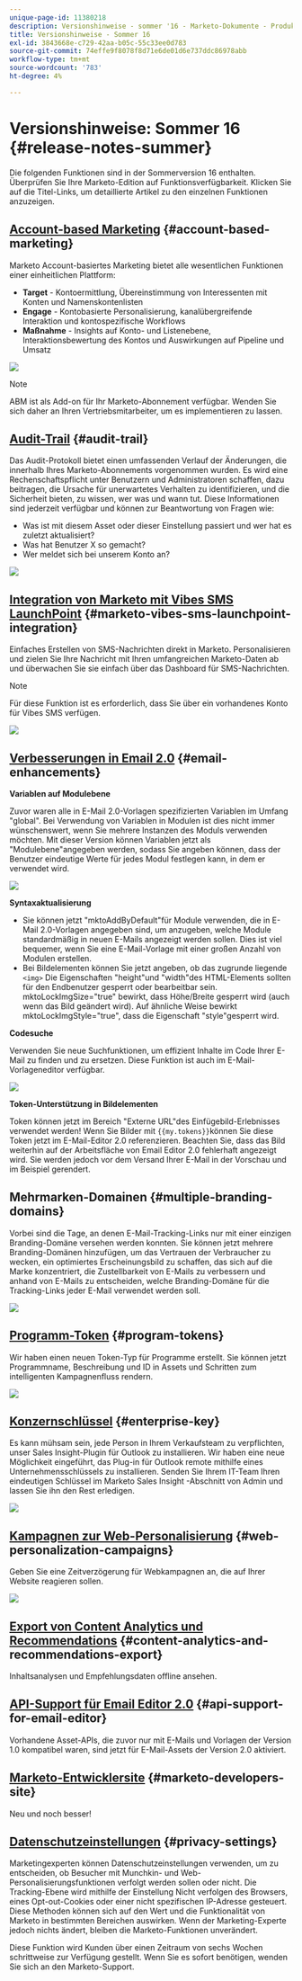 ```yaml
---
unique-page-id: 11380218
description: Versionshinweise - sommer '16 - Marketo-Dokumente - Produktdokumentation
title: Versionshinweise - Sommer 16
exl-id: 3843668e-c729-42aa-b05c-55c33ee0d783
source-git-commit: 74effe9f8078f8d71e6de01d6e737ddc86978abb
workflow-type: tm+mt
source-wordcount: '783'
ht-degree: 4%

---
```


# Versionshinweise: Sommer 16 {#release-notes-summer}

Die folgenden Funktionen sind in der Sommerversion 16 enthalten. Überprüfen Sie Ihre Marketo-Edition auf Funktionsverfügbarkeit. Klicken Sie auf die Titel-Links, um detaillierte Artikel zu den einzelnen Funktionen anzuzeigen.

## [Account-based Marketing](https://docs.marketo.com/display/docs/account+based+marketing) {#account-based-marketing}

Marketo Account-basiertes Marketing bietet alle wesentlichen Funktionen einer einheitlichen Plattform:

* **Target** - Kontoermittlung, Übereinstimmung von Interessenten mit Konten und Namenskontenlisten
* **Engage** - Kontobasierte Personalisierung, kanalübergreifende Interaktion und kontospezifische Workflows
* **Maßnahme** - Insights auf Konto- und Listenebene, Interaktionsbewertung des Kontos und Auswirkungen auf Pipeline und Umsatz

![](assets/abm-5-acme.png)

>[!NOTE]
>
>ABM ist als Add-on für Ihr Marketo-Abonnement verfügbar. Wenden Sie sich daher an Ihren Vertriebsmitarbeiter, um es implementieren zu lassen.

## [Audit-Trail](/help/marketo/product-docs/administration/audit-trail/audit-trail-overview.md) {#audit-trail}

Das Audit-Protokoll bietet einen umfassenden Verlauf der Änderungen, die innerhalb Ihres Marketo-Abonnements vorgenommen wurden. Es wird eine Rechenschaftspflicht unter Benutzern und Administratoren schaffen, dazu beitragen, die Ursache für unerwartetes Verhalten zu identifizieren, und die Sicherheit bieten, zu wissen, wer was und wann tut. Diese Informationen sind jederzeit verfügbar und können zur Beantwortung von Fragen wie:

* Was ist mit diesem Asset oder dieser Einstellung passiert und wer hat es zuletzt aktualisiert?
* Was hat Benutzer X so gemacht?
* Wer meldet sich bei unserem Konto an?

![](assets/audit-trail.png)

## [Integration von Marketo mit Vibes SMS LaunchPoint](/help/marketo/product-docs/mobile-marketing/vibes-sms-messages/create-a-vibes-sms-message.md) {#marketo-vibes-sms-launchpoint-integration}

Einfaches Erstellen von SMS-Nachrichten direkt in Marketo. Personalisieren und zielen Sie Ihre Nachricht mit Ihren umfangreichen Marketo-Daten ab und überwachen Sie sie einfach über das Dashboard für SMS-Nachrichten.

>[!NOTE]
>
>Für diese Funktion ist es erforderlich, dass Sie über ein vorhandenes Konto für Vibes SMS verfügen.

![](assets/vibes-sms2.png)

## [Verbesserungen in Email 2.0](/help/marketo/product-docs/email-marketing/general/email-editor-2/email-editor-v2-0-overview.md) {#email-enhancements}

**Variablen auf Modulebene**

Zuvor waren alle in E-Mail 2.0-Vorlagen spezifizierten Variablen im Umfang &quot;global&quot;. Bei Verwendung von Variablen in Modulen ist dies nicht immer wünschenswert, wenn Sie mehrere Instanzen des Moduls verwenden möchten. Mit dieser Version können Variablen jetzt als &quot;Modulebene&quot;angegeben werden, sodass Sie angeben können, dass der Benutzer eindeutige Werte für jedes Modul festlegen kann, in dem er verwendet wird.

![](assets/module-level-variables.png)

**Syntaxaktualisierung**

* Sie können jetzt &quot;mktoAddByDefault&quot;für Module verwenden, die in E-Mail 2.0-Vorlagen angegeben sind, um anzugeben, welche Module standardmäßig in neuen E-Mails angezeigt werden sollen. Dies ist viel bequemer, wenn Sie eine E-Mail-Vorlage mit einer großen Anzahl von Modulen erstellen.
* Bei Bildelementen können Sie jetzt angeben, ob das zugrunde liegende `<img>` Die Eigenschaften &quot;height&quot;und &quot;width&quot;des HTML-Elements sollten für den Endbenutzer gesperrt oder bearbeitbar sein. mktoLockImgSize=&quot;true&quot; bewirkt, dass Höhe/Breite gesperrt wird (auch wenn das Bild geändert wird). Auf ähnliche Weise bewirkt mktoLockImgStyle=&quot;true&quot;, dass die Eigenschaft &quot;style&quot;gesperrt wird.

**Codesuche**

Verwenden Sie neue Suchfunktionen, um effizient Inhalte im Code Ihrer E-Mail zu finden und zu ersetzen. Diese Funktion ist auch im E-Mail-Vorlageneditor verfügbar.

![](assets/2nd-screenshot.png)

**Token-Unterstützung in Bildelementen**

Token können jetzt im Bereich &quot;Externe URL&quot;des Einfügebild-Erlebnisses verwendet werden! Wenn Sie Bilder mit `{{my.tokens}}`können Sie diese Token jetzt im E-Mail-Editor 2.0 referenzieren. Beachten Sie, dass das Bild weiterhin auf der Arbeitsfläche von Email Editor 2.0 fehlerhaft angezeigt wird. Sie werden jedoch vor dem Versand Ihrer E-Mail in der Vorschau und im Beispiel gerendert.

## Mehrmarken-Domainen {#multiple-branding-domains}

Vorbei sind die Tage, an denen E-Mail-Tracking-Links nur mit einer einzigen Branding-Domäne versehen werden konnten. Sie können jetzt mehrere Branding-Domänen hinzufügen, um das Vertrauen der Verbraucher zu wecken, ein optimiertes Erscheinungsbild zu schaffen, das sich auf die Marke konzentriert, die Zustellbarkeit von E-Mails zu verbessern und anhand von E-Mails zu entscheiden, welche Branding-Domäne für die Tracking-Links jeder E-Mail verwendet werden soll.

![](assets/multiple-branding-domains.png)

## [Programm-Token](/help/marketo/product-docs/demand-generation/landing-pages/personalizing-landing-pages/tokens-overview.md) {#program-tokens}

Wir haben einen neuen Token-Typ für Programme erstellt. Sie können jetzt Programmname, Beschreibung und ID in Assets und Schritten zum intelligenten Kampagnenfluss rendern.

![](assets/program-tokens.png)

## [Konzernschlüssel](/help/marketo/product-docs/marketo-sales-insight/msi-outlook-plugin/authorize-the-marketo-outlook-plugin.md) {#enterprise-key}

Es kann mühsam sein, jede Person in Ihrem Verkaufsteam zu verpflichten, unser Sales Insight-Plugin für Outlook zu installieren. Wir haben eine neue Möglichkeit eingeführt, das Plug-in für Outlook remote mithilfe eines Unternehmensschlüssels zu installieren. Senden Sie Ihrem IT-Team Ihren eindeutigen Schlüssel im Marketo Sales Insight -Abschnitt von Admin und lassen Sie ihn den Rest erledigen.

![](assets/enterprise-key.png)

## [Kampagnen zur Web-Personalisierung](/help/marketo/product-docs/web-personalization/working-with-web-campaigns/create-a-new-dialog-web-campaign.md) {#web-personalization-campaigns}

Geben Sie eine Zeitverzögerung für Webkampagnen an, die auf Ihrer Website reagieren sollen.

![](assets/dialog-campaign-delay.png)

## [Export von Content Analytics und Recommendations](/help/marketo/product-docs/web-personalization/understanding-web-personalization/understanding-content-analytics.md) {#content-analytics-and-recommendations-export}

Inhaltsanalysen und Empfehlungsdaten offline ansehen.

## [API-Support für Email Editor 2.0](https://developers.marketo.com/documentation/asset-api/) {#api-support-for-email-editor}

Vorhandene Asset-APIs, die zuvor nur mit E-Mails und Vorlagen der Version 1.0 kompatibel waren, sind jetzt für E-Mail-Assets der Version 2.0 aktiviert.

## [Marketo-Entwicklersite](https://developers.marketo.com/) {#marketo-developers-site}

Neu und noch besser!

## [Datenschutzeinstellungen](/help/marketo/product-docs/administration/settings/understanding-privacy-settings.md) {#privacy-settings}

Marketingexperten können Datenschutzeinstellungen verwenden, um zu entscheiden, ob Besucher mit Munchkin- und Web-Personalisierungsfunktionen verfolgt werden sollen oder nicht. Die Tracking-Ebene wird mithilfe der Einstellung Nicht verfolgen des Browsers, eines Opt-out-Cookies oder einer nicht spezifischen IP-Adresse gesteuert. Diese Methoden können sich auf den Wert und die Funktionalität von Marketo in bestimmten Bereichen auswirken. Wenn der Marketing-Experte jedoch nichts ändert, bleiben die Marketo-Funktionen unverändert.

Diese Funktion wird Kunden über einen Zeitraum von sechs Wochen schrittweise zur Verfügung gestellt. Wenn Sie es sofort benötigen, wenden Sie sich an den Marketo-Support.
